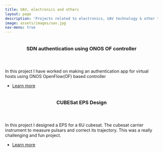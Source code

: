 ```yaml
---
title: UAV, electronics and others
layout: page
description: 'Projects related to electronics, UAV technology & other things that interest me'
image: assets/images/uav.jpg
nav-menu: true
---
```


<section id="two" class="spotlights">
	<section>
		<a href="2023/12/18/ONOS.html" class="image">
			<img src="{% link assets/images/sdn_front.jpg %}" alt="" data-position="center center" />
		</a>
		<div class="content">
			<div class="inner">
				<header class="major">
					<h3>SDN authentication using ONOS OF controller</h3>
				</header>
				<p>In this project I have worked on making an authentication app for virtual hosts using ONOS OpenFlow(OF) based controller</p>
				<ul class="actions">
					<li><a href="2023/12/18/ONOS.html" class="button">Learn more</a></li>
				</ul>
			</div>
		</div>
	</section>
    <section>
		<a href="2023/05/20/space.html" class="image">
			<img src="{% link assets/images/EPS.jpg %}" alt="" data-position="center center" />
		</a>
		<div class="content">
			<div class="inner">
				<header class="major">
					<h3>CUBESat EPS Design</h3>
				</header>
				<p>In this project I designed a EPS for a 6U cubesat. The cubesat carrier instrument to measure pulsars and correct its trajectory. This was a really challenging and fun project.</p>
				<ul class="actions">
					<li><a href="2023/05/20/space.html" class="button">Learn more</a></li>
				</ul>
			</div>
		</div>
	</section>
